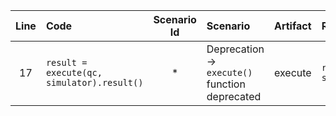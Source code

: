 | Line | Code | Scenario Id | Scenario | Artifact | Refactoring |
| :-: | :- | :-: | :- | :- | :- |
| 17 | `result = execute(qc, simulator).result()` | * | Deprecation -> `execute()` function deprecated | execute | `result = simulator.run(qc).result()` |